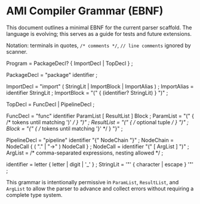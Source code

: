 # AMI Compiler Grammar (EBNF)

This document outlines a minimal EBNF for the current parser scaffold. The language is evolving; this serves as a
guide for tests and future extensions.

Notation: terminals in quotes, `/* comments */`, `// line comments` ignored by scanner.

Program = PackageDecl? { ImportDecl | TopDecl } ;

PackageDecl = "package" identifier ;

ImportDecl = "import" ( StringLit | ImportBlock | ImportAlias ) ;
ImportAlias = identifier StringLit ;
ImportBlock = "(" { (identifier? StringLit) } ")" ;

TopDecl = FuncDecl | PipelineDecl ;

FuncDecl = "func" identifier ParamList [ ResultList ] Block ;
ParamList = "(" { /* tokens until matching ')' */ } ")" ;
ResultList = "(" { /* optional tuple */ } ")" ;
Block = "{" { /* tokens until matching '}' */ } "}" ;

PipelineDecl = "pipeline" identifier "{" NodeChain "}" ;
NodeChain = NodeCall { ( "." | "->" ) NodeCall } ;
NodeCall = identifier "(" [ ArgList ] ")" ;
ArgList = /* comma-separated expressions, nesting allowed */ ;

identifier = letter { letter | digit | '_' } ;
StringLit = '"' { character | escape } '"' ;

This grammar is intentionally permissive in `ParamList`, `ResultList`, and `ArgList` to allow the parser to advance and
collect errors without requiring a complete type system.

